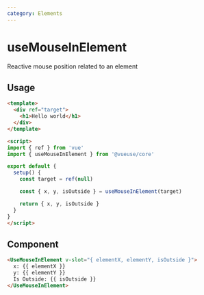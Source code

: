 ```yaml
---
category: Elements
---
```


# useMouseInElement

Reactive mouse position related to an element

## Usage

```html {15}
<template>
  <div ref="target">
    <h1>Hello world</h1>
  </div>
</template>

<script>
import { ref } from 'vue'
import { useMouseInElement } from '@vueuse/core'

export default {
  setup() {
    const target = ref(null)

    const { x, y, isOutside } = useMouseInElement(target)

    return { x, y, isOutside }
  }
}
</script>
```

## Component
```html
<UseMouseInElement v-slot="{ elementX, elementY, isOutside }">
  x: {{ elementX }}
  y: {{ elementY }}
  Is Outside: {{ isOutside }}
</UseMouseInElement>
```
